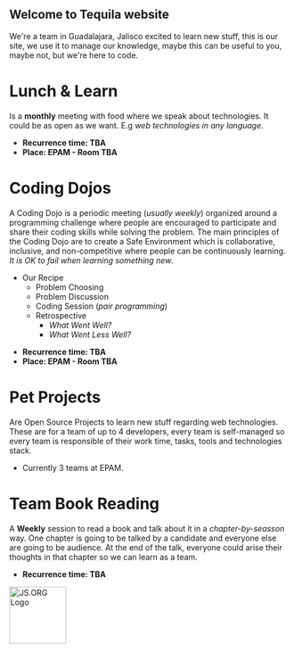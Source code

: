 ## Welcome to Tequila website

We're a team in Guadalajara, Jalisco excited to learn new stuff, this is our site, we use it to manage our knowledge, maybe this can be useful to you, maybe not, but we're here to code.

# Lunch & Learn
Is a **monthly** meeting with food where we speak about technologies. It could be as open as we want. E.g _web technologies in any language_.
- **Recurrence time: TBA**
- **Place: EPAM - Room TBA**

# Coding Dojos
A Coding Dojo is a periodic meeting (_usually weekly_) organized around a programming challenge where people are encouraged to participate and share their coding skills while solving the problem. The main principles of the Coding Dojo are to create a Safe Environment which is collaborative, inclusive, and non-competitive where people can be continuously learning. _It is OK to fail when learning something new_.
* Our Recipe
  - Problem Choosing
  - Problem Discussion
  - Coding Session (_pair programming_)
  - Retrospective
    - _What Went Well?_
    - _What Went Less Well?_

- **Recurrence time: TBA**
- **Place: EPAM - Room TBA**

# Pet Projects
Are Open Source Projects to learn new stuff regarding web technologies. These are for a team of up to 4 developers, every team is self-managed so every team is responsible of their work time, tasks, tools and technologies stack.

- Currently 3 teams at EPAM.

# Team Book Reading
A **Weekly** session to read a book and talk about it in a _chapter-by-seasson_ way. One chapter is going to be talked by a candidate and everyone else are going to be audience. At the end of the talk, everyone could arise their thoughts in that chapter so we can learn as a team.

- **Recurrence time: TBA**

<a href="https://js.org" target="_blank" title="JS.ORG | JavaScript Community">
<img src="https://logo.js.org/dark_horz.png" width="102" alt="JS.ORG Logo"/></a>
<!-- alternatives [bright|dark]_[horz|vert|tiny].png (width[horz:102,vert:50,tiny:77]) -->
